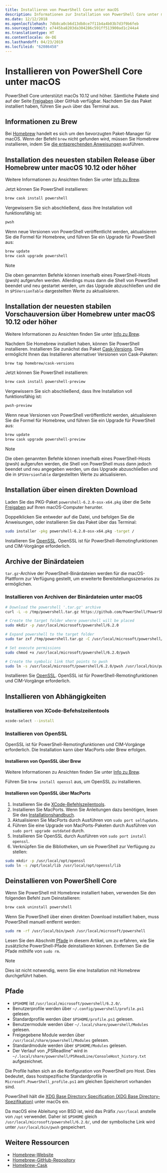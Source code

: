 ```yaml
---
title: Installieren von PowerShell Core unter macOS
description: Informationen zur Installation von PowerShell Core unter macOS
ms.date: 12/12/2018
ms.openlocfilehash: 7db8ca0cb6d13db8ce7f11b4a4b03b7d3f9b6feb
ms.sourcegitcommit: e7445ba8203da304286c591ff513900ad1c244a4
ms.translationtype: HT
ms.contentlocale: de-DE
ms.lasthandoff: 04/23/2019
ms.locfileid: "62086458"
---
```

# <a name="installing-powershell-core-on-macos"></a>Installieren von PowerShell Core unter macOS

PowerShell Core unterstützt macOs 10.12 und höher.
Sämtliche Pakete sind auf der Seite [Freigaben][] über GitHub verfügbar.
Nachdem Sie das Paket installiert haben, führen Sie `pwsh` über das Terminal aus.

## <a name="about-brew"></a>Informationen zu Brew

Bei [Homebrew][brew] handelt es sich um den bevorzugten Paket-Manager für macOS.
Wenn der Befehl `brew` nicht gefunden wird, müssen Sie Homebrew installieren, indem Sie [die entsprechenden Anweisungen][brew] ausführen.

## <a name="installation-of-latest-stable-release-via-homebrew-on-macos-1012-or-higher"></a>Installation des neuesten stabilen Release über Homebrew unter macOS 10.12 oder höher

Weitere Informationen zu Ansichten finden Sie unter [Info zu Brew](#about-brew).

Jetzt können Sie PowerShell installieren:

```sh
brew cask install powershell
```

Vergewissern Sie sich abschließend, dass Ihre Installation voll funktionsfähig ist:

```sh
pwsh
```

Wenn neue Versionen von PowerShell veröffentlicht werden, aktualisieren Sie die Formel für Homebrew, und führen Sie ein Upgrade für PowerShell aus:

```sh
brew update
brew cask upgrade powershell
```

> [!NOTE]
> Die oben genannten Befehle können innerhalb eines PowerShell-Hosts (pwsh) aufgerufen werden. Allerdings muss dann die Shell von PowerShell beendet und neu gestartet werden, um das Upgrade abzuschließen und die in `$PSVersionTable` dargestellten Werte zu aktualisieren.

[brew]: http://brew.sh/

## <a name="installation-of-latest-preview-release-via-homebrew-on-macos-1012-or-higher"></a>Installation der neuesten stabilen Vorschauversion über Homebrew unter macOS 10.12 oder höher

Weitere Informationen zu Ansichten finden Sie unter [Info zu Brew](#about-brew).

Nachdem Sie Homebrew installiert haben, können Sie PowerShell installieren.
Installieren Sie zunächst das Paket [Cask-Versions][cask-versions]. Dies ermöglicht Ihnen das Installieren alternativer Versionen von Cask-Paketen:

```sh
brew tap homebrew/cask-versions
```

Jetzt können Sie PowerShell installieren:

```sh
brew cask install powershell-preview
```

Vergewissern Sie sich abschließend, dass Ihre Installation voll funktionsfähig ist:

```sh
pwsh-preview
```

Wenn neue Versionen von PowerShell veröffentlicht werden, aktualisieren Sie die Formel für Homebrew, und führen Sie ein Upgrade für PowerShell aus:

```sh
brew update
brew cask upgrade powershell-preview
```

> [!NOTE]
> Die oben genannten Befehle können innerhalb eines PowerShell-Hosts (pwsh) aufgerufen werden, die Shell von PowerShell muss dann jedoch beendet und neu angegeben werden, um das Upgrade abzuschließen
> und die in `$PSVersionTable` dargestellten Werte zu aktualisieren.

## <a name="installation-via-direct-download"></a>Installation über einen direkten Download

Laden Sie das PKG-Paket `powershell-6.2.0-osx-x64.pkg`
über die Seite [Freigaben][] auf Ihren macOS-Computer herunter.

Doppelklicken Sie entweder auf die Datei, und befolgen Sie die Anweisungen, oder installieren Sie das Paket über das Terminal:

```sh
sudo installer -pkg powershell-6.2.0-osx-x64.pkg -target /
```

Installieren Sie [OpenSSL](#install-openssl). OpenSSL ist für PowerShell-Remotingfunktionen und CIM-Vorgänge erforderlich.

## <a name="binary-archives"></a>Archive der Binärdateien

`tar.gz`-Archive der PowerShell-Binärdateien werden für die macOS-Plattform zur Verfügung gestellt, um erweiterte Bereitstellungsszenarios zu ermöglichen.

### <a name="installing-binary-archives-on-macos"></a>Installieren von Archiven der Binärdateien unter macOS

```sh
# Download the powershell '.tar.gz' archive
curl -L -o /tmp/powershell.tar.gz https://github.com/PowerShell/PowerShell/releases/download/v6.2.0/powershell-6.2.0-osx-x64.tar.gz

# Create the target folder where powershell will be placed
sudo mkdir -p /usr/local/microsoft/powershell/6.2.0

# Expand powershell to the target folder
sudo tar zxf /tmp/powershell.tar.gz -C /usr/local/microsoft/powershell/6.2.0

# Set execute permissions
sudo chmod +x /usr/local/microsoft/powershell/6.2.0/pwsh

# Create the symbolic link that points to pwsh
sudo ln -s /usr/local/microsoft/powershell/6.2.0/pwsh /usr/local/bin/pwsh
```

Installieren Sie [OpenSSL](#install-openssl). OpenSSL ist für PowerShell-Remotingfunktionen und CIM-Vorgänge erforderlich.

## <a name="installing-dependencies"></a>Installieren von Abhängigkeiten

### <a name="install-xcode-command-line-tools"></a>Installieren von XCode-Befehslzeilentools

```sh
xcode-select --install
```

### <a name="install-openssl"></a>Installieren von OpenSSL

OpenSSL ist für PowerShell-Remotingfunktionen und CIM-Vorgänge erforderlich. Die Installation kann über MacPorts oder Brew erfolgen.

#### <a name="install-openssl-via-brew"></a>Installieren von OpenSSL über Brew

Weitere Informationen zu Ansichten finden Sie unter [Info zu Brew](#about-brew).

Führen Sie `brew install openssl` aus, um OpenSSL zu installieren.

#### <a name="install-openssl-via-macports"></a>Installieren von OpenSSL über MacPorts

1. Installieren Sie die [XCode-Befehlszeilentools](#install-xcode-command-line-tools).
1. Installieren Sie MacPorts.
   Wenn Sie Anleitungen dazu benötigen, lesen Sie das [Installationshandbuch](https://guide.macports.org/chunked/installing.macports.html).
1. Aktualisieren Sie MacPorts durch Ausführen von `sudo port selfupdate`.
1. Führen Sie eine Upgrade von MacPorts-Paketen durch Ausführen von `sudo port upgrade outdated` durch.
1. Installieren Sie OpenSSL durch Ausführen von `sudo port install openssl`.
1. Verknüpfen Sie die Bibliotheken, um sie PowerShell zur Verfügung zu stellen:

```sh
sudo mkdir -p /usr/local/opt/openssl
sudo ln -s /opt/local/lib /usr/local/opt/openssl/lib
```

## <a name="uninstalling-powershell-core"></a>Deinstallieren von PowerShell Core

Wenn Sie PowerShell mit Homebrew installiert haben, verwenden Sie den folgenden Befehl zum Deinstallieren:

```sh
brew cask uninstall powershell
```

Wenn Sie PowerShell über einen direkten Download installiert haben, muss PowerShell manuell entfernt werden:

```sh
sudo rm -rf /usr/local/bin/pwsh /usr/local/microsoft/powershell
```

Lesen Sie den Abschnitt [Pfade](#paths) in diesem Artikel, um zu erfahren, wie Sie zusätzliche PowerShell-Pfade deinstallieren können. Entfernen Sie die Pfade mithilfe von `sudo rm`.

> [!NOTE]
> Dies ist nicht notwendig, wenn Sie eine Installation mit Homebrew durchgeführt haben.

## <a name="paths"></a>Pfade

* `$PSHOME` ist `/usr/local/microsoft/powershell/6.2.0/`.
* Benutzerprofile werden über `~/.config/powershell/profile.ps1` gelesen.
* Standardprofile werden über `$PSHOME/profile.ps1` gelesen.
* Benutzermodule werden über `~/.local/share/powershell/Modules` gelesen.
* Freigegebene Module werden über `/usr/local/share/powershell/Modules` gelesen.
* Standardmodule werden über `$PSHOME/Modules` gelesen.
* Der Verlauf von „PSReadline“ wird in `~/.local/share/powershell/PSReadLine/ConsoleHost_history.txt` aufgezeichnet.

Die Profile halten sich an die Konfiguration von PowerShell pro Host.
Dies bedeutet, dass hostspezifische Standardprofile in `Microsoft.PowerShell_profile.ps1` am gleichen Speicherort vorhanden sind.

PowerShell hält die [XDG Base Directory Specification (XDG Base Directory-Spezifikation)][xdg-bds] unter macOs ein.

Da macOS eine Ableitung von BSD ist, wird das Präfix `/usr/local` anstelle von `/opt` verwendet.
Daher ist `$PSHOME` gleich `/usr/local/microsoft/powershell/6.2.0/`, und der symbolische Link wird unter `/usr/local/bin/pwsh` gespeichert.

## <a name="additional-resources"></a>Weitere Ressourcen

* [Homebrew-Website][brew]
* [Homebrew-GitHub-Repository][GitHub]
* [Homebrew-Cask][cask]

[brew]: http://brew.sh/
[Cask]: https://github.com/Homebrew/homebrew-cask
[cask-versions]: https://github.com/Homebrew/homebrew-cask-versions
[GitHub]: https://github.com/Homebrew
[Freigaben]: https://github.com/PowerShell/PowerShell/releases/latest
[xdg-bds]: https://specifications.freedesktop.org/basedir-spec/basedir-spec-latest.html
